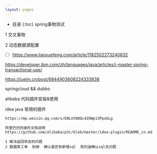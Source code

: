 ```yaml
---
layout: pages
---
```

*  目录
{:toc}
spring事物测试

1 交叉事物

2 动态数据源配置

- [ ] https://www.liaoxuefeng.com/article/1182502273240832



https://developer.ibm.com/zh/languages/java/articles/j-master-spring-transactional-use/

https://juejin.cn/post/6844903608224333838

springcloud && dubbo



alibaba 代码插件安装&使用

idea java 常用的插件

```
https://mp.weixin.qq.com/s/ENLUtN8Qc4Z0Wp13PpoGLg

阿里巴巴的插件文档说明
https://github.com/alibaba/p3c/blob/master/idea-plugin/README_cn.md
```



``` 
1 解决返回状态的问题 
2 数据库工单  到柳  确认是否有新增sql  和刘迪确认sql无问题
```

